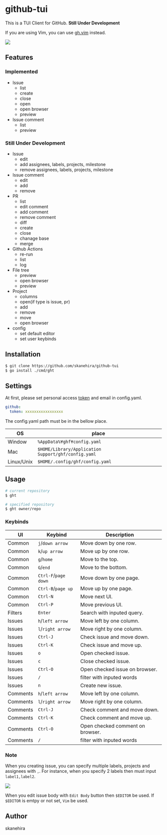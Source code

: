 # github-tui
This is a TUI Client for GitHub.
**Still Under Development**

If you are using Vim, you can use [gh.vim](https://github.com/skanehira/gh.vim) instead.

![](https://i.gyazo.com/d7c8ca82e0aeb947f82c10b08d3eba35.png)

## Features
### Implemented
- Issue
  - list
  - create
  - close
  - open
  - open browser
  - preview
- Issue comment
  - list
  - preview

### Still Under Development
- Issue
  - edit
  - add assignees, labels, projects, milestone
  - remove assignees, labels, projects, milestone
- Issue comment
  - edit
  - add
  - remove
- PR
  - list
  - edit comment
  - add comment
  - remove comment
  - diff
  - create
  - close
  - chanage base
  - merge
- Github Actions
  - re-run
  - list
  - log
- File tree
  - preview
  - open browser
  - preview
- Project
  - columns
  - open(if type is issue, pr)
  - add
  - remove
  - move
  - open browser
- config
  - set default editor
  - set user keybinds

## Installation

```sh
$ git clone https://github.com/skanehira/github-tui
$ go install ./cmd/ght
```

## Settings
At first, please set personal access [token](https://docs.github.com/en/github/authenticating-to-github/creating-a-personal-access-token) and email in config.yaml.

```yaml
github:
  token: xxxxxxxxxxxxxxxxx
```

The config.yaml path must be in the bellow place.

| OS         | place                                               |
|------------|-----------------------------------------------------|
| Window     | `%AppData%¥ghf¥config.yaml`                         |
| Mac        | `$HOME/Library/Application Support/ghf/config.yaml` |
| Linux/Unix | `$HOME/.config/ghf/config.yaml`                     |

## Usage

```sh
# current repository
$ ght

# specified repository
$ ght owner/repo
```

### Keybinds

| UI       | Keybind              | Description                      |
|----------|----------------------|----------------------------------|
| Common   | `j`/`down arrow`     | Move down by one row.            |
| Common   | `k`/`up arrow`       | Move up by one row.              |
| Common   | `g`/`home`           | Move to the top.                 |
| Common   | `G`/`end`            | Move to the bottom.              |
| Common   | `Ctrl-F`/`page down` | Move down by one page.           |
| Common   | `Ctrl-B`/`page up`   | Move up by one page.             |
| Common   | `Ctrl-N`             | Move next UI.                    |
| Common   | `Ctrl-P`             | Move previous UI.                |
| Filters  | `Enter`              | Search with inputed query.       |
| Issues   | `h`/`left arrow`     | Move left by one column.         |
| Issues   | `l`/`right arrow`    | Move right by one column.        |
| Issues   | `Ctrl-J`             | Check issue and move down.       |
| Issues   | `Ctrl-K`             | Check issue and move up.         |
| Issues   | `o`                  | Open checked issue.              |
| Issues   | `c`                  | Close checked issue.             |
| Issues   | `Ctrl-O`             | Open checked issue on browser.   |
| Issues   | `/`                  | filter with inputed words        |
| Issues   | `n`                  | Create new issue.                |
| Comments | `h`/`left arrow`     | Move left by one column.         |
| Comments | `l`/`right arrow`    | Move right by one column.        |
| Comments | `Ctrl-J`             | Check comment and move down.     |
| Comments | `Ctrl-K`             | Check comment and move up.       |
| Comments | `Ctrl-O`             | Open checked comment on browser. |
| Comments | `/`                  | filter with inputed words        |

### Note
When you creating issue, you can specify multiple labels, projects and assignees with `,`.
For instance, when you specify 2 labels then must input `label1,label2`.

![](https://i.gyazo.com/fb665369057c5f096517a24e606e7884.png)

When you edit issue body with `Edit Body` button then `$EDITOR` be used.
If `$EDITOR` is emtpy or not set, `Vim` be used.

## Author
skanehira
